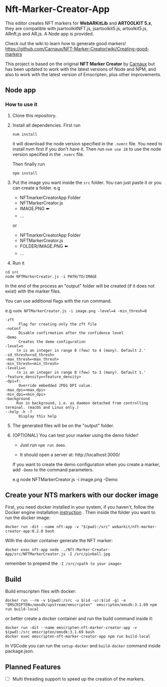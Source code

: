 # Nft-Marker-Creator-App

This editor creates NFT markers for **WebARKitLib** and **ARTOOLKIT 5.x**, they are compatible with jsartoolkitNFT.js, jsartoolkit5.js, artoolkit5.js, ARnft.js and AR.js.
A Node app is provided.

Check out the wiki to learn how to generate good markers! https://github.com/Carnaux/NFT-Marker-Creator/wiki/Creating-good-markers

This project is based on the original **NFT Marker Creator** by [Carnaux](https://github.com/Carnaux/NFT-Marker-Creator) but has been updated to work with the latest versions of Node and NPM, and also to work with the latest version of Emscripten, plus other improvements.

## Node app

### How to use it

1. Clone this repository.

2. Install all dependencies. First run

   `nvm install`

   it will download the node version specified in the `.nvmrc` file. You need to install nvm first if you don't have it. Then run `nvm use 18` to use the node version specified in the `.nvmrc` file.

   Then finally run

   `npm install`

3. Put the image you want inside the `src` folder. You can just paste it or you can create a folder. e.g

   - NFTmarkerCreatorApp Folder
   - NFTMarkerCreator.js
   - IMAGE.PNG :arrow_left:
   - ...

   or

   - NFTmarkerCreatorApp Folder
   - NFTMarkerCreator.js
   - FOLDER/IMAGE.PNG :arrow_left:
   - ...

4. Run it

```
cd src
node NFTMarkerCreator.js -i PATH/TO/IMAGE
```

In the end of the process an "output" folder will be created (if it does not exist) with the marker files.

You can use additional flags with the run command.

e.g `node NFTMarkerCreator.js -i image.png -level=4 -min_thresh=8`

    -zft
          Flag for creating only the zft file
    -noConf
          Disable confirmation after the confidence level
    -Demo
          Creates the demo configuration
    -level=n
         (n is an integer in range 0 (few) to 4 (many). Default 2.'
    -sd_thresh=<sd_thresh>
    -max_thresh=<max_thresh>
    -min_thresh=<min_thresh>
    -leveli=n
         (n is an integer in range 0 (few) to 3 (many). Default 1.'
    -feature_density=<feature_density>
    -dpi=f:
          Override embedded JPEG DPI value.
    -max_dpi=<max_dpi>
    -min_dpi=<min_dpi>
    -background
         Run in background, i.e. as daemon detached from controlling terminal. (macOS and Linux only.)
    --help -h -?
          Display this help

5. The generated files will be on the "output" folder.

6. (OPTIONAL) You can test your marker using the demo folder!

   - Just run `npm run demo`.

   - It should open a server at: http://localhost:3000/

   If you want to create the demo configuration when you create a marker, add `-Demo` to the command parameters.

   e.g node NFTMarkerCreator.js -i image.png -Demo

## Create your NTS markers with our docker image

First, you need docker installed in your system, if you haven't, follow the Docker engine installation [instruction](https://docs.docker.com/engine/install/) .
Then inside the folder you want to run the docker image:

`docker run -dit --name nft-app -v "$(pwd):/src" webarkit/nft-marker-creator-app:0.2.0 bash`

With the docker container generate the NFT marker:

`docker exec nft-app node ../Nft-Marker-Creator-App/src/NFTMarkerCreator.js -I /src/pinball.jpg`

remember to prepend the `-I /src/<path to your image>`

## Build

Build emscripten files with docker:

    docker run --rm -v $(pwd):/src -u $(id -u):$(id -g) -e "EMSCRIPTEN=/emsdk/upstream/emscripten"  emscripten/emsdk:3.1.69 npm run build-local

or better create a docker container and run the build command inside it:

    docker run -dit --name emscripten-nft-marker-creator-app -v $(pwd):/src emscripten/emsdk:3.1.69 bash
    docker exec emscripten-nft-marker-creator-app npm run build-local

In VSCode you can run the `setup-docker` and `build-docker` command inside package.json.

## Planned Features

- [ ] Multi threading support to speed up the creation of the markers.
